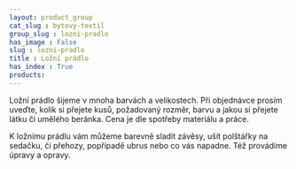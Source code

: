 ```yaml
---
layout: product_group
cat_slug : bytovy-textil
group_slug : lozni-pradlo
has_image : False
slug : lozni-pradlo
title : Ložní prádlo
has_index : True
products:
---
```


Ložní prádlo šijeme v mnoha barvách a velikostech. Při objednávce prosím uveďte, kolik si přejete kusů, požadovaný rozměr, barvu a jakou si přejete látku či umělého beránka. Cena je dle spotřeby materiálu a práce.

K ložnímu prádlu vám můžeme barevně sladit závěsy, ušít polštářky na sedačku, či přehozy, popřípadě ubrus nebo co vás napadne. Též provádíme úpravy a opravy.
